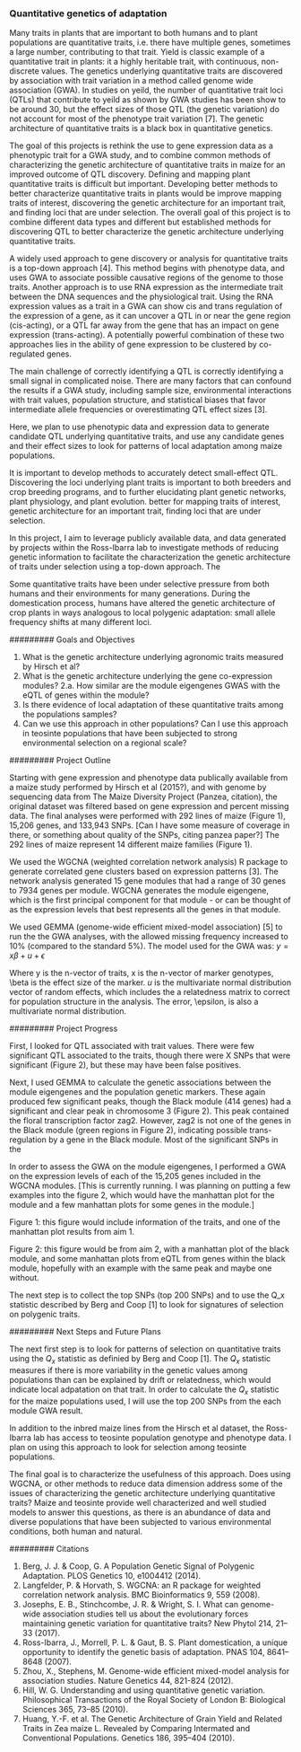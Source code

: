 ###  Quantitative genetics of adaptation

Many traits in plants that are important to both humans and to plant populations are quantitative traits, i.e. there have
multiple genes, sometimes a large number, contributing to that trait. Yield is classic example of a quantitative
trait in plants: it a highly heritable trait, with continuous, non-discrete values. 
The genetics underlying quantitative traits are
discovered by association with trait variation in a method called genome wide association (GWA). In studies on yeild,
the number of quantitative trait loci (QTLs) that contribute to yeild as shown by GWA studies has been show to be around 30,
but the effect sizes of those QTL (the genetic variation) do not account for most of the phenotype trait variation [7]. 
The genetic architecture of quantitative traits is a black box in quantitative genetics.

The goal of this projects is rethink the use to gene expression data as a phenotypic trait for a GWA study, and
to combine common methods of characterizing the genetic architecture of quantitative traits in maize for an improved outcome
of QTL discovery.
Defining and mapping plant quantitative traits is difficult but important. Developing better methods to better characterize
quantitative traits in plants would be
improve mapping traits of interest, discovering the genetic architecture for an important trait, and finding loci that
are under selection. The overall goal of this project is to
combine different data types and different but established methods for discovering QTL to better characterize the 
genetic architecture underlying quantitative traits.

A widely used approach to gene discovery or analysis for quantitative traits is a top-down approach [4]. This method begins
with phenotype data, and uses GWA to associate possible causative regions of the genome to those traits. 
Another approach is to use RNA expression as the intermediate trait between the DNA sequences and the physiological trait.
Using the RNA expression values as a trait in a GWA can show cis and trans regulation of the expression of a gene, as it can
uncover a QTL in or near the gene region (cis-acting), or a QTL far away from the gene that has an impact on gene expression
(trans-acting). A potentially powerful combination of these two approaches lies in the ability of gene expression to be 
clustered by co-regulated genes.

The main challenge of correctly identifying a QTL is correctly identifying a small signal in complicated noise. There are 
many factors that can confound the results if a GWA study, including sample size, environmental interactions with trait
values, population structure, and statistical biases that favor intermediate allele frequencies or overestimating QTL 
effect sizes [3]. 

Here, we
plan to use phenotypic data and expression data to generate candidate QTL underlying quantitative traits, and use any candidate
genes and their effect sizes to look for patterns of local adaptation among maize populations.

It is important to develop methods to accurately detect small-effect QTL. Discovering the loci underlying plant traits is
important to both breeders and crop breeding programs, and to further elucidating plant genetic networks, plant physiology, and
plant evolution. better for mapping traits of interest, genetic architecture for an important trait, finding loci that are 
under selection.

In this project, I aim to leverage publicly available data, and data generated by projects within the Ross-Ibarra lab to
investigate methods of reducing genetic information to facilitate the characterization the genetic architecture of traits under
selection using a top-down approach. The

Some quantitative traits have been under selective pressure from both humans and their environments for many generations.
During the domestication process, humans have altered the genetic architecture of crop plants in ways analogous to local
polygenic adaptation: small allele frequency shifts at many different loci. 

#########
Goals and Objectives


1. What is the genetic architecture underlying agronomic traits measured by Hirsch et al?
2. What is the genetic architecture underlying the gene co-expression modules?
   2.a. How similar are the module eigengenes GWAS with the eQTL of genes within the module?
3. Is there evidence of local adaptation of these quantitative traits among the populations samples?
4. Can we use this approach in other populations? Can I use this approach in teosinte populations that have been subjected to strong environmental selection on a regional scale?

#########
Project Outline

Starting with gene expression and phenotype data publically available from a maize study performed by Hirsch et al (2015?), and
with genome by sequencing data from The Maize Diversity Project (Panzea, citation), the original dataset was filtered based on
gene expression and percent missing data. The final analyses were performed with 292 lines of maize (Figure 1), 15,206 genes,
and 133,943 SNPs. [Can I have some measure of coverage in there, or something about quality of the SNPs, citing panzea paper?]
The 292 lines of maize represent 14 different maize families (Figure 1).

We used the WGCNA (weighted correlation network analysis) R package to generate correlated gene clusters based on expression
patterns [3]. The network analysis generated 15 gene modules that had a range of 30 genes to 7934 genes per module. WGCNA
generates the module eigengene, which is the first principal component for that module - or can be thought of as the 
expression levels that best represents all the genes in that module.

We used GEMMA (genome-wide efficient mixed-model association) [5] to run the the GWA analyses, with the allowed missing 
frequency increased to 10% (compared to the standard 5%). The model used for the GWA was:
$y = x\beta + u + \epsilon$

Where y is the n-vector of traits, x is the n-vector of marker genotypes, \beta is the effect size of the marker. $u$ is the
multivariate normal distribution vector of random effects, which includes the a relatedness matrix to correct for population 
structure in the analysis. The error, \epsilon, is also a multivariate normal distribution.


#########
Project Progress


First, I looked for QTL associated with trait values. There were few significant QTL associated to the traits, though there
were X SNPs that were significant (Figure 2), but these may have been false positives. 


Next, I used GEMMA to calculate the genetic associations between the module eigengenes and the population genetic markers.
These again produced few significant peaks, though the Black module (414 genes) had a significant and clear peak in chromosome
3 (Figure 2). This peak contained the floral transcription factor zag2. However, zag2 is not one of the genes in the Black
module (green regions in Figure 2), indicating possible trans-regulation by a gene in the Black module. Most of the
significant SNPs in the 


In order to assess the GWA on the module eigengenes, I performed a GWA on the expression levels of each of the 15,205 genes
included in the WGCNA modules. [This is currently running. I was planning on putting a few examples into the figure 2, which
would have the manhattan plot for the module and a few manhattan plots for some genes in the module.] 

Figure 1: this figure would include information of the traits, and one of the manhattan plot results from aim 1.

Figure 2: this figure would be from aim 2, with a manhattan plot of the black module, and some manhattan plots from eQTL from
genes within the black module, hopefully with an example with the same peak and maybe one without.

The next step is to collect the top SNPs (top 200 SNPs) and to use the Q_x statistic described by Berg and Coop [1] to look
for signatures of selection on polygenic traits.

#########
Next Steps and Future Plans

The next first step is to look for patterns of selection on quantitative traits using the $Q_x$ statistic as definied by Berg
and Coop [1]. The $Q_x$ statistic measures if there is more variability in the genetic values among populations than can be
explained by drift or relatedness, which would indicate local adpatation on that trait. In order to calculate the $Q_x$
statistic for the maize populations used, I will use the top 200 SNPs from the each module GWA result.  

In addition to the inbred maize lines from the Hirsch et al dataset, the Ross-Ibarra lab has access to teosinte population
genotype and phenotype data. I plan on using this approach to look for selection among teosinte populations. 

The final goal is to characterize the usefulness of this approach. Does using WGCNA, or other methods to reduce data dimension
address some of the issues of characterizing the genetic architecture underlying quantitative traits? Maize and teosinte 
provide well characterized and well studied models to answer this questions, as there is an abundance of data and diverse 
populations that have been subjected to various environmental conditions, both human and natural.

#########
Citations

1. Berg, J. J. & Coop, G. A Population Genetic Signal of Polygenic Adaptation. PLOS Genetics 10, e1004412 (2014).
2. Langfelder, P. & Horvath, S. WGCNA: an R package for weighted correlation network analysis. BMC Bioinformatics 9, 559 (2008).
3. Josephs, E. B., Stinchcombe, J. R. & Wright, S. I. What can genome-wide association studies tell us about the evolutionary forces maintaining genetic variation for quantitative traits? New Phytol 214, 21–33 (2017).
4. Ross-Ibarra, J., Morrell, P. L. & Gaut, B. S. Plant domestication, a unique opportunity to identify the genetic basis of adaptation. PNAS 104, 8641–8648 (2007).
5. Zhou, X., Stephens, M. Genome-wide efficient mixed-model analysis for association studies. Nature Genetics 44, 821-824 (2012). 
6. Hill, W. G. Understanding and using quantitative genetic variation. Philosophical Transactions of the Royal Society of London B: Biological Sciences 365, 73–85 (2010).
7. Huang, Y.-F. et al. The Genetic Architecture of Grain Yield and Related Traits in Zea maize L. Revealed by Comparing Intermated and Conventional Populations. Genetics 186, 395–404 (2010).





